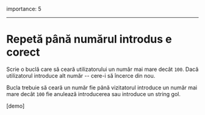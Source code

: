 importance: 5

---

# Repetă până numărul introdus e corect

Scrie o buclă care să ceară utilizatorului un număr mai mare decât `100`. Dacă utilizatorul introduce alt număr -- cere-i să încerce din nou.

Bucla trebuie să ceară un număr fie până vizitatorul introduce un număr mai mare decât `100` fie anulează introducerea sau introduce un string gol.

[demo]
